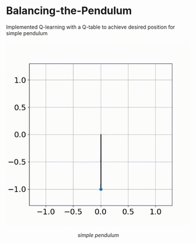 # Balancing-the-Pendulum
Implemented Q-learning with a Q-table to achieve desired position for simple pendulum

<p align = 'center'><img src ='assets/pendulum.gif' alt></p>   
<p align = 'center'><em>simple pendulum</em></p> 

  
